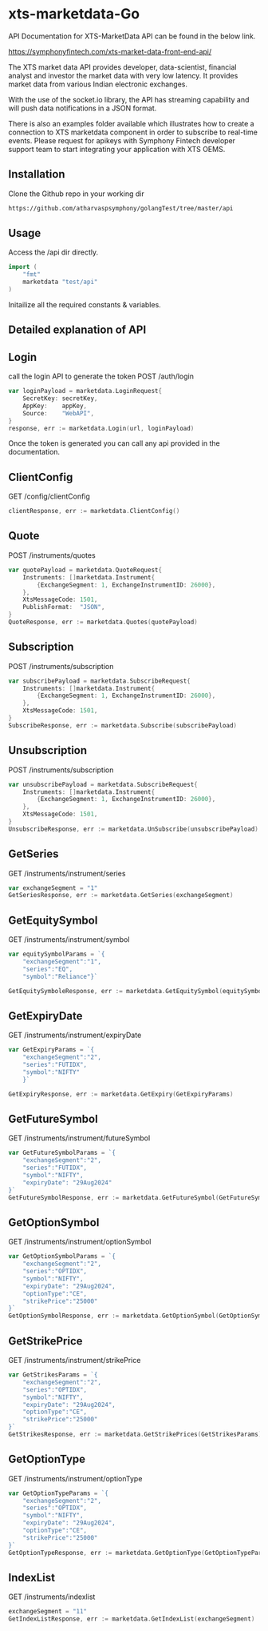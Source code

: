 # xts-marketdata-Go

API Documentation for XTS-MarketData API can be found in the below link.

https://symphonyfintech.com/xts-market-data-front-end-api/

The XTS market data API provides developer, data-scientist, financial analyst and investor the market data with very low latency. It provides market data from various Indian electronic exchanges.

With the use of the socket.io library, the API has streaming capability and will push data notifications in a JSON format.

There is also an examples folder available which illustrates how to create a connection to XTS marketdata component in order to subscribe to real-time events. Please request for apikeys with Symphony Fintech developer support team to start integrating your application with XTS OEMS.

## Installation
Clone the Github repo in your working dir
```bash
https://github.com/atharvaspsymphony/golangTest/tree/master/api
```

## Usage
Access the /api dir directly.

```go
import (
	"fmt"
	marketdata "test/api"
)
```
Initailize all the required constants & variables. 

## Detailed explanation of API

## Login
call the login API to generate the token
POST /auth/login
```go
var loginPayload = marketdata.LoginRequest{
	SecretKey: secretKey,
	AppKey:    appKey,
	Source:    "WebAPI",
}
response, err := marketdata.Login(url, loginPayload)
```
Once the token is generated you can call any api provided in the documentation.

## ClientConfig
GET /config/clientConfig
```go
clientResponse, err := marketdata.ClientConfig()
```

## Quote
POST /instruments/quotes
```go
var quotePayload = marketdata.QuoteRequest{
    Instruments: []marketdata.Instrument{
        {ExchangeSegment: 1, ExchangeInstrumentID: 26000},
    },
    XtsMessageCode: 1501,
    PublishFormat:  "JSON",
}
QuoteResponse, err := marketdata.Quotes(quotePayload)
```

## Subscription
POST /instruments/subscription
```go
var subscribePayload = marketdata.SubscribeRequest{
    Instruments: []marketdata.Instrument{
        {ExchangeSegment: 1, ExchangeInstrumentID: 26000},
    },
    XtsMessageCode: 1501,
}
SubscribeResponse, err := marketdata.Subscribe(subscribePayload)
```

## Unsubscription
POST /instruments/subscription
```go
var unsubscribePayload = marketdata.SubscribeRequest{
    Instruments: []marketdata.Instrument{
        {ExchangeSegment: 1, ExchangeInstrumentID: 26000},
    },
    XtsMessageCode: 1501,
}
UnsubscribeResponse, err := marketdata.UnSubscribe(unsubscribePayload)
```

## GetSeries
GET /instruments/instrument/series
```go
var exchangeSegment = "1"
GetSeriesResponse, err := marketdata.GetSeries(exchangeSegment)
```

## GetEquitySymbol
GET /instruments/instrument/symbol
```go
var equitySymbolParams = `{
    "exchangeSegment":"1",
    "series":"EQ",
    "symbol":"Reliance"}`

GetEquitySymboleResponse, err := marketdata.GetEquitySymbol(equitySymbolParams)
```

## GetExpiryDate
GET /instruments/instrument/expiryDate
```go
var GetExpiryParams = `{
    "exchangeSegment":"2",
    "series":"FUTIDX",
    "symbol":"NIFTY"
    }`

GetExpiryResponse, err := marketdata.GetExpiry(GetExpiryParams)
```

## GetFutureSymbol
GET /instruments/instrument/futureSymbol
```go
var GetFutureSymbolParams = `{
    "exchangeSegment":"2",
    "series":"FUTIDX",
    "symbol":"NIFTY",
    "expiryDate": "29Aug2024"
}`
GetFutureSymbolResponse, err := marketdata.GetFutureSymbol(GetFutureSymbolParams)
```

## GetOptionSymbol
GET /instruments/instrument/optionSymbol
```go
var GetOptionSymbolParams = `{
    "exchangeSegment":"2",
    "series":"OPTIDX",
    "symbol":"NIFTY",
    "expiryDate": "29Aug2024",
    "optionType":"CE",
    "strikePrice":"25000"
}`
GetOptionSymbolResponse, err := marketdata.GetOptionSymbol(GetOptionSymbolParams)
```

## GetStrikePrice
GET /instruments/instrument/strikePrice
```go
var GetStrikesParams = `{
    "exchangeSegment":"2",
    "series":"OPTIDX",
    "symbol":"NIFTY",
    "expiryDate": "29Aug2024",
    "optionType":"CE",
    "strikePrice":"25000"
}`
GetStrikesResponse, err := marketdata.GetStrikePrices(GetStrikesParams)
```

## GetOptionType
GET /instruments/instrument/optionType
```go
var GetOptionTypeParams = `{
    "exchangeSegment":"2",
    "series":"OPTIDX",
    "symbol":"NIFTY",
    "expiryDate": "29Aug2024",
    "optionType":"CE",
    "strikePrice":"25000"
}`
GetOptionTypeResponse, err := marketdata.GetOptionType(GetOptionTypeParams)
```

## IndexList
GET /instruments/indexlist
```go
exchangeSegment = "11"
GetIndexListResponse, err := marketdata.GetIndexList(exchangeSegment)
```